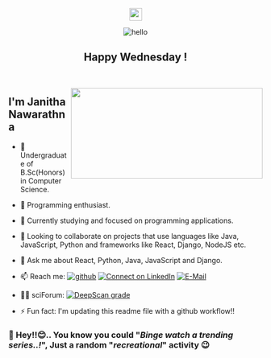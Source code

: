 <p align="center">
<img src="https://media.giphy.com/media/hvRJCLFzcasrR4ia7z/giphy.gif" width="25px">
</p>

<!--
**s16417/s16417** is a ✨ _special_ ✨ repository because its `README.md` (this file) appears on your GitHub profile. -->
<!-- ![ezgif com-gif-maker](https://user-images.githubusercontent.com/64242868/156897817-0594c9f1-9abd-492d-938f-923998413a47.gif) -->
<p align="center">
  <img alt="hello" src="https://user-images.githubusercontent.com/64242868/156897817-0594c9f1-9abd-492d-938f-923998413a47.gif" alt="Material Bread logo">
</p>

<h2 align="center">Happy Wednesday !</h2>

<br />

<a href="#"><img align="right" src="https://github-readme-stats-janithahn.vercel.app/api?username=janithahn&show_icons=true&count_private=true&theme=dark&hide_border=true&hide=issues&include_all_commits=true" width="380 " height="180" /></a>

## I'm Janitha Nawarathna

- 🔭 Undergraduate of B.Sc(Honors) in Computer Science.
- 🧥 Programming enthusiast.
- 🌱 Currently studying and focused on programming applications.
- 👯 Looking to collaborate on projects that use languages like Java, JavaScript, Python and frameworks like React, Django, NodeJS etc.
- 💬 Ask me about React, Python, Java, JavaScript and Django.
- 📫 Reach me: [![github](https://img.shields.io/badge/--github?label=Github&logo=Github&style=social)](https://github.com/s16417) [![Connect on LinkedIn](https://img.shields.io/badge/--linkedin?label=LinkedIn&logo=LinkedIn&style=social)](www.linkedin.com/in/janitha-nawarathna-b98b43103) [![E-Mail](https://img.shields.io/badge/--email?label=E-mail&logo=Gmail&style=social)](mailto:janithahn@gmail.com)

- 👨‍💻 sciForum: [![DeepScan grade](https://deepscan.io/api/teams/12154/projects/15126/branches/298648/badge/grade.svg?token=a1fa0980263b30233c0ddf1e9c3ed778290db2ee)](https://deepscan.io/dashboard#view=project&tid=12154&pid=15126&bid=298648)

- ⚡ Fun fact: I'm updating this readme file with a github workflow!!

### 🎈 Hey!!😊.. You know you could "<i>Binge watch a trending series..!</i>", Just a random "<i>recreational</i>" activity 😉
